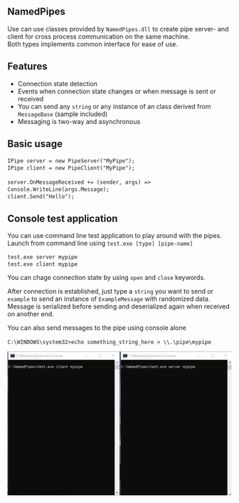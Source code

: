 
## NamedPipes

Use can use classes provided by `NamedPipes.dll` to create pipe server- and client for cross process communication on the same machine.<br>
Both types implements common interface for ease of use.

## Features
- Connection state detection
- Events when connection state changes or when message is sent or received
- You can send any `string` or any instance of an class derived from `MessageBase` (sample included)
- Messaging is two-way and asynchronous

## Basic usage
    IPipe server = new PipeServer("MyPipe");
    IPipe client = new PipeClient("MyPipe");

    server.OnMessageReceived += (sender, args) => Console.WriteLine(args.Message);
    client.Send("Hello");

## Console test application

You can use command line test application to play around with the pipes.<br>
Launch from command line using `test.exe [type] [pipe-name]`

    test.exe server mypipe
    test.exe client mypipe

You can chage connection state by using `open` and `close` keywords.

After connection is established, just type a `string` you want to send or `example` to send an instance of `ExampleMessage` with randomized data.
Message is serialized before sending and deserialized again when received on another end.

You can also send messages to the pipe using console alone

`C:\WINDOWS\system32>echo something_string_here > \\.\pipe\mypipe`

![test command line application](/git_images/pipes.gif?raw=true)
